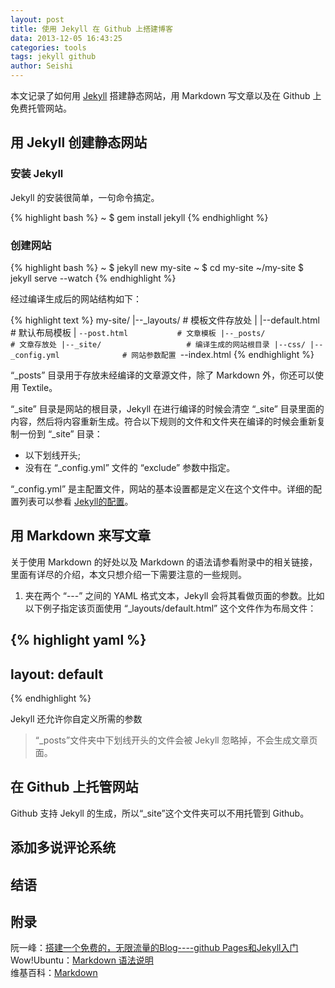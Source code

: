 ```yaml
---
layout: post
title: 使用 Jekyll 在 Github 上搭建博客
data: 2013-12-05 16:43:25
categories: tools
tags: jekyll github
author: Seishi
---
```


本文记录了如何用 [Jekyll][Jekyll] 搭建静态网站，用 Markdown 写文章以及在 Github 上免费托管网站。

## 用 Jekyll 创建静态网站

### 安装 Jekyll

Jekyll 的安装很简单，一句命令搞定。

{% highlight bash %}
~ $ gem install jekyll
{% endhighlight %}

### 创建网站

{% highlight bash %}
~ $ jekyll new my-site
~ $ cd my-site
~/my-site $ jekyll serve --watch
{% endhighlight %}

经过编译生成后的网站结构如下：

{% highlight text %}
my-site/
    |--_layouts/                # 模板文件存放处
    |    |--default.html        # 默认布局模板
    |    `--post.html           # 文章模板
    |--_posts/                  # 文章存放处
    |--_site/                   # 编译生成的网站根目录
    |--css/
    |--_config.yml              # 网站参数配置
    `--index.html
{% endhighlight %}

“\_posts” 目录用于存放未经编译的文章源文件，除了 Markdown 外，你还可以使用 Textile。

“\_site” 目录是网站的根目录，Jekyll 在进行编译的时候会清空 “\_site” 目录里面的内容，然后将内容重新生成。符合以下规则的文件和文件夹在编译的时候会重新复制一份到 “\_site” 目录：

- 以下划线开头;
- 没有在 “_config.yml” 文件的 “exclude” 参数中指定。

“_config.yml” 是主配置文件，网站的基本设置都是定义在这个文件中。详细的配置列表可以参看 [Jekyll的配置](http://jekyllrb.com/docs/configuration/)。

## 用 Markdown 来写文章

关于使用 Markdown 的好处以及 Markdown 的语法请参看附录中的相关链接，里面有详尽的介绍，本文只想介绍一下需要注意的一些规则。

1. 夹在两个 “---” 之间的 YAML 格式文本，Jekyll 会将其看做页面的参数。比如以下例子指定该页面使用 “\_layouts/default.html” 这个文件作为布局文件：

{% highlight yaml %}
---
layout: default
---
{% endhighlight %}

Jekyll 还允许你自定义所需的参数

> “_posts”文件夹中下划线开头的文件会被 Jekyll 忽略掉，不会生成文章页面。

## 在 Github 上托管网站

Github 支持 Jekyll 的生成，所以“_site”这个文件夹可以不用托管到 Github。

## 添加多说评论系统

## 结语

## 附录

阮一峰：[搭建一个免费的，无限流量的Blog----github Pages和Jekyll入门](http://www.ruanyifeng.com/blog/2012/08/blogging_with_jekyll.html)  
Wow!Ubuntu：[Markdown 语法说明](http://wowubuntu.com/markdown/)  
维基百科：[Markdown](http://zh.wikipedia.org/wiki/Markdown)  

[Jekyll]: (http://jekyllrb.com/)
